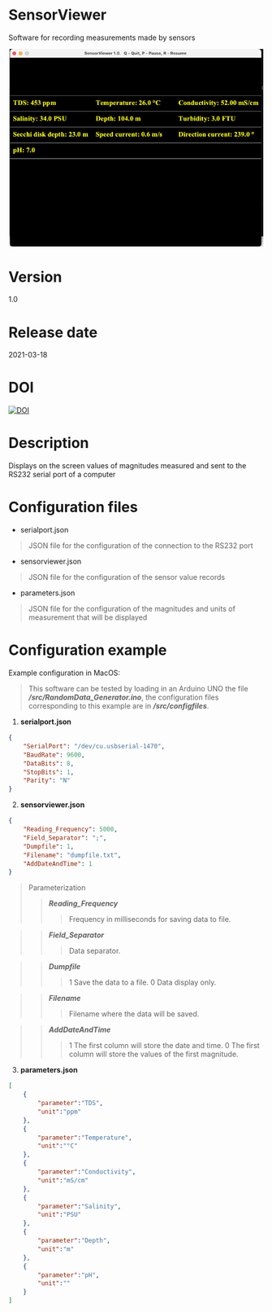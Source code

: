# SensorViewer

Software for recording measurements made by sensors

<p align="center">
<img src="/image/SensorViewer_Screenshot.png" width="500">
</p>

# Version

1.0

# Release date

2021-03-18

# DOI

[![DOI](https://zenodo.org/badge/DOI/10.5281/zenodo.7955233.svg)](https://doi.org/10.5281/zenodo.7955233)

# Description

Displays on the screen values of magnitudes measured and sent to the RS232 serial port of a computer  

# Configuration files

- serialport.json
> JSON file for the configuration of the connection to the RS232 port
- sensorviewer.json
> JSON file for the configuration of the sensor value records
- parameters.json
> JSON file for the configuration of the magnitudes and units of measurement that will be displayed

# Configuration example

Example configuration in MacOS: 

> This software can be tested by loading in an Arduino UNO the file ***/src/RandomData_Generator.ino***, the configuration files corresponding to this example are in ***/src/configfiles***.

1. **serialport.json**

```json
{
    "SerialPort": "/dev/cu.usbserial-1470",
    "BaudRate": 9600,
    "DataBits": 8,
    "StopBits": 1,
    "Parity": "N"
}     
```

2. **sensorviewer.json**

```json
{
    "Reading_Frequency": 5000,
    "Field_Separator": ";",
    "Dumpfile": 1,
    "Filename": "dumpfile.txt",
    "AddDateAndTime": 1
}
```
> Parameterization
> > ***Reading_Frequency***
> > > Frequency in milliseconds for saving data to file.

> > ***Field_Separator***
> > > Data separator.

> > ***Dumpfile***
> > > 1 Save the data to a file.
> > > 0 Data display only.

> > ***Filename***
> > > Filename where the data will be saved.

> > ***AddDateAndTime***
> > > 1 The first column will store the date and time.
> > > 0 The first column will store the values of the first magnitude.

3. **parameters.json**

```json
[
    {
        "parameter":"TDS",
        "unit":"ppm"
    },
    {
        "parameter":"Temperature",
        "unit":"°C"
    },
    {
        "parameter":"Conductivity",
        "unit":"mS/cm"
    },
    {
        "parameter":"Salinity",
        "unit":"PSU"
    },
    {
        "parameter":"Depth",
        "unit":"m"
    },
    {
        "parameter":"pH",
        "unit":""
    }
] 
```
